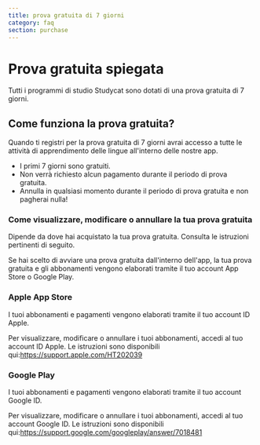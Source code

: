 ```yaml
---
title: prova gratuita di 7 giorni
category: faq
section: purchase
---
```

# Prova gratuita spiegata

Tutti i programmi di studio Studycat sono dotati di una prova gratuita di 7 giorni. 

## Come funziona la prova gratuita?

Quando ti registri per la prova gratuita di 7 giorni avrai accesso a tutte le attività di apprendimento delle lingue all'interno delle nostre app.

* I primi 7 giorni sono gratuiti.
* Non verrà richiesto alcun pagamento durante il periodo di prova gratuita.
* Annulla in qualsiasi momento durante il periodo di prova gratuita e non pagherai nulla!

### Come visualizzare, modificare o annullare la tua prova gratuita

Dipende da dove hai acquistato la tua prova gratuita. Consulta le istruzioni pertinenti di seguito.

Se hai scelto di avviare una prova gratuita dall'interno dell'app, la tua prova gratuita e gli abbonamenti vengono elaborati tramite il tuo account App Store o Google Play.

### Apple App Store

I tuoi abbonamenti e pagamenti vengono elaborati tramite il tuo account ID Apple.

Per visualizzare, modificare o annullare i tuoi abbonamenti, accedi al tuo account ID Apple. Le istruzioni sono disponibili qui:<https://support.apple.com/HT202039>

### Google Play

I tuoi abbonamenti e pagamenti vengono elaborati tramite il tuo account Google ID.

Per visualizzare, modificare o annullare i tuoi abbonamenti, accedi al tuo account Google ID. Le istruzioni sono disponibili qui:<https://support.google.com/googleplay/answer/7018481>